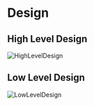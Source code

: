 # Design

## High Level Design 

![HighLevelDesign](https://github.com/Aranshu/Project/blob/master/6_ImagesAndVideos/High%20Level%20Design.png)


## Low Level Design 

![LowLevelDesign](https://github.com/Aranshu/Project/blob/master/6_ImagesAndVideos/Low%20Level%20Design.png)